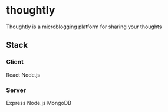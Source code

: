# thoughtly

Thoughtly is a microblogging platform for sharing your thoughts

## Stack

### Client

React
Node.js

### Server

Express
Node.js
MongoDB
